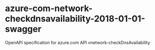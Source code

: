 # azure-com-network-checkdnsavailability-2018-01-01-swagger
OpenAPI specification for azure.com API vnetwork-checkDnsAvailability
